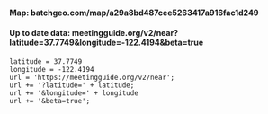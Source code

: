 #### Map: batchgeo.com/map/a29a8bd487cee5263417a916fac1d249

#### Up to date data: meetingguide.org/v2/near?latitude=37.7749&longitude=-122.4194&beta=true

```
latitude = 37.7749
longitude = -122.4194
url = 'https://meetingguide.org/v2/near';
url += '?latitude=' + latitude;
url += '&longitude=' + longitude
url += '&beta=true';
```
